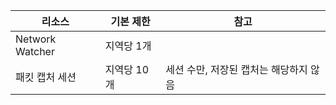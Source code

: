 | 리소스 | 기본 제한 | 참고 |
| --- | --- | --- |
| Network Watcher | 지역당 1개  | |
| 패킷 캡처 세션 |지역당 10개 |세션 수만, 저장된 캡처는 해당하지 않음 |


